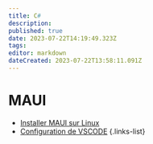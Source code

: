 ```yaml
---
title: C#
description: 
published: true
date: 2023-07-22T14:19:49.323Z
tags: 
editor: markdown
dateCreated: 2023-07-22T13:58:11.091Z
---
```


# MAUI
- [Installer MAUI sur Linux](/CSharp/Installation-MAUI-Linux)
- [Configuration de VSCODE](/CSharp/Configuration-VSCODE)
{.links-list}